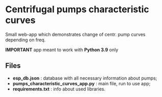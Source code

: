 # Centrifugal pumps characteristic curves
Small web-app which demonstrates change of centr. pump curves depending on freq.

**IMPORTANT** 
app meant to work with **Python 3.9** only
## Files
- **esp_db.json** : database with all necessary information about pumps;
- **pumps_characteristic_curves_app.py** : main file, run to use app;
- **requirements.txt** : info about used libraries.